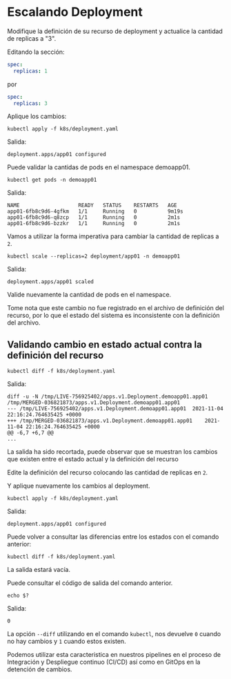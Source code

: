 # Escalando Deployment

Modifique la definición de su recurso de deployment y actualice la cantidad de replicas a "3".

Editando la sección:

```yaml
spec:
  replicas: 1
```
por

```yaml
spec:
  replicas: 3
```

Aplique los cambios:


```kubectl apply -f k8s/deployment.yaml```

Salida:
```
deployment.apps/app01 configured
```

Puede validar la cantidas de pods en el namespace demoapp01.

```kubectl get pods -n demoapp01```

Salida:

```
NAME                   READY   STATUS    RESTARTS   AGE
app01-6fb8c9d6-4gfkm   1/1     Running   0          9m19s
app01-6fb8c9d6-q8zcp   1/1     Running   0          2m1s
app01-6fb8c9d6-bzzkr   1/1     Running   0          2m1s
```

Vamos a utilizar la forma imperativa para cambiar la cantidad de replicas a ```2```.

```kubectl scale --replicas=2 deployment/app01 -n demoapp01```

Salida:
```
deployment.apps/app01 scaled
```

Valide nuevamente la cantidad de pods en el namespace.

Tome nota que este cambio no fue registrado en el archivo de definición del recurso, por lo que el estado del sistema es inconsistente con la definición del archivo.

## Validando cambio en estado actual contra la definición del recurso

```kubectl diff -f k8s/deployment.yaml```

Salida:

```
diff -u -N /tmp/LIVE-756925402/apps.v1.Deployment.demoapp01.app01 /tmp/MERGED-036821873/apps.v1.Deployment.demoapp01.app01
--- /tmp/LIVE-756925402/apps.v1.Deployment.demoapp01.app01	2021-11-04 22:16:24.764635425 +0000
+++ /tmp/MERGED-036821873/apps.v1.Deployment.demoapp01.app01	2021-11-04 22:16:24.764635425 +0000
@@ -6,7 +6,7 @@
...
 ```

La salida ha sido recortada, puede observar que se muestran los cambios que existen entre el estado actual y la definición del recurso


Edite la definición del recurso colocando las cantidad de replicas en ```2```.

Y aplique nuevamente los cambios al deployment.

```kubectl apply -f k8s/deployment.yaml```

Salida:

```
deployment.apps/app01 configured
```

Puede volver a consultar las diferencias entre los estados con el comando anterior:

```kubectl diff -f k8s/deployment.yaml```

La salida estará vacía.

Puede consultar el código de salida del comando anterior.

```echo $?```

Salida:
```
0
```

La opción ``--diff`` utilizando en el comando ```kubectl```, nos devuelve ```0``` cuando no hay cambios y ```1``` cuando estos existen.

Podemos utilizar esta caracteristica en nuestros pipelines en el proceso de Integración y Despliegue continuo (CI/CD) así como en GitOps en la detención de cambios.




